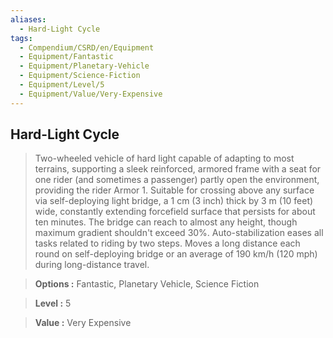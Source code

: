 ```yaml
---
aliases:
  - Hard-Light Cycle
tags:
  - Compendium/CSRD/en/Equipment
  - Equipment/Fantastic
  - Equipment/Planetary-Vehicle
  - Equipment/Science-Fiction
  - Equipment/Level/5
  - Equipment/Value/Very-Expensive
---
```

    
      
## Hard-Light Cycle      
      
>Two-wheeled vehicle of hard light capable of adapting to most terrains, supporting a sleek reinforced, armored frame with a seat for one rider (and sometimes a passenger) partly open the environment, providing the rider Armor 1. Suitable for crossing above any surface via self-deploying light bridge, a 1 cm (3 inch) thick by 3 m (10 feet) wide, constantly extending forcefield surface that persists for about ten minutes. The bridge can reach to almost any height, though maximum gradient shouldn't exceed 30%. Auto-stabilization eases all tasks related to riding by two steps. Moves a long distance each round on self-deploying bridge or an average of 190 km/h (120 mph) during long-distance travel.      
> **Options :** Fantastic, Planetary Vehicle, Science Fiction      
> **Level :** 5      
> **Value :** Very Expensive